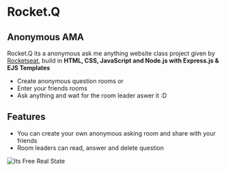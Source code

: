 # Rocket.Q

## Anonymous AMA

Rocket.Q its a anonymous ask me anything website class project given by [Rocketseat](https://nextlevelweek.com/pre-nlw), build in **HTML, CSS, JavaScript and Node.js with Express.js & EJS Templates**

-  Create anonymous question rooms or
-  Enter your friends rooms
-  Ask anything and wait for the room leader aswer it :D

## Features

-  You can create your own anonymous asking room and share with your friends
-  Room leaders can read, answer and delete question

![Its Free Real State](https://i.redd.it/cmgul1yfizb71.gif)

